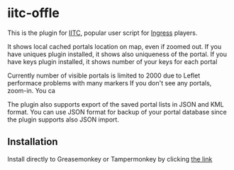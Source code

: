 # iitc-offle
This is the plugin for [IITC](http://iitc.jonatkins.com/ "Ingress intel total conversion"), popular user script for [Ingress](https://www.ingress.com/) players. 


It shows local cached portals location on map, even if zoomed out.
If you have uniques plugin installed, it shows also uniqueness of the portal.
If you have keys plugin installed, it shows number of your keys for each portal 

Currently number of visible portals is limited to 2000 due to Leflet performace problems with many markers
If you don't see any portals, zoom-in. 
You ca

The plugin also supports export of the saved portal lists in JSON and KML format. 
You can use JSON format for backup of your portal database since the plugin supports also JSON import.  

## Installation 
Install directly to Greasemonkey or Tampermonkey by clicking [the link]( https://raw.githubusercontent.com/vrabcak/iitc-offle/master/iitc-offle.user.js)
